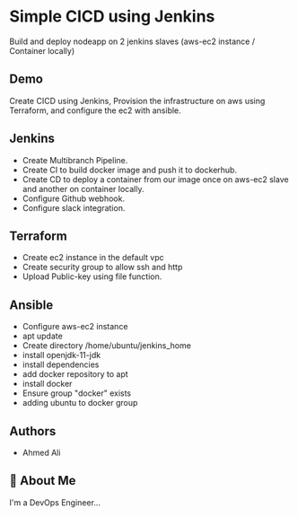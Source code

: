 
# Simple CICD using Jenkins


Build and deploy nodeapp on 2 jenkins slaves (aws-ec2 instance / Container locally)


## Demo

Create CICD using Jenkins, Provision the infrastructure on aws using Terraform, and configure the ec2 with ansible.

## Jenkins
- Create Multibranch Pipeline.
- Create CI to build docker image and push it to dockerhub.
- Create CD to deploy a container from our image once on aws-ec2 slave and another on container locally.
- Configure Github webhook.
- Configure slack integration.



## Terraform
- Create ec2 instance in the default vpc
- Create security group to allow ssh and http
- Upload Public-key using file function.




## Ansible
- Configure aws-ec2 instance
- apt update
- Create directory /home/ubuntu/jenkins_home
- install openjdk-11-jdk
- install dependencies
- add docker repository to apt
- install docker
- Ensure group "docker" exists
- adding ubuntu to docker group
## Authors

- Ahmed Ali


## 🚀 About Me
I'm a DevOps Engineer...
